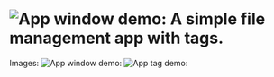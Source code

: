 # ![App window demo: ]("./icon.png") A simple file management app with tags.

Images:
![App window demo: ](https://github.com/SilvisPilvis/rTagger/blob/main/demo.png?raw=true)
![App tag demo: ](https://github.com/SilvisPilvis/rTagger/blob/main/demo-tags.png?raw=true)